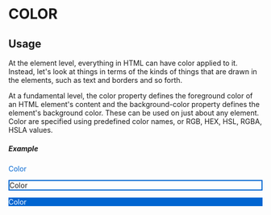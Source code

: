 <script setup>
  import Colors from './Colors.vue'
  import { ref, computed } from "vue-demi"
  import items from './Colors.json'

</script>

# COLOR

<div class="p-0 mt-8">
  <template v-for="item of items">
    <Colors :item="item">
      {{item.title}}
    </Colors>
  </template>
</div>

## Usage
At the element level, everything in HTML can have color applied to it. Instead, let's look at things in terms of the kinds of things that are drawn in the elements, such as text and borders and so forth.

At a fundamental level, the color property defines the foreground color of an HTML element's content and the background-color property defines the element's background color. These can be used on just about any element. Color are specified using predefined color names, or RGB, HEX, HSL, RGBA, HSLA values.

##### Example
<p style="color:#0065d1;">Color</p>
<p style="border:2px solid #0065d1">Color</p>
<p style="background-color:#0065d1;color:#ffffff;">Color</p>